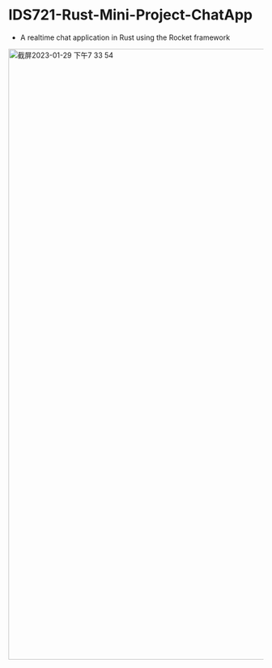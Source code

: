 # IDS721-Rust-Mini-Project-ChatApp
- A realtime chat application in Rust using the Rocket framework


<img width="1204" alt="截屏2023-01-29 下午7 33 54" src="https://user-images.githubusercontent.com/65765997/215365464-7b21349f-9fb2-4acc-bab9-f3cf4a09c57e.png">

